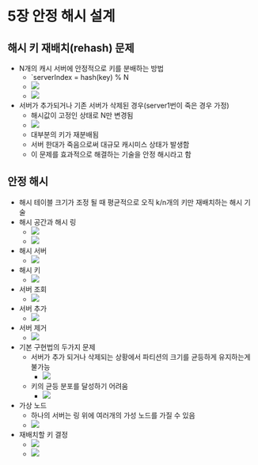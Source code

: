 # 5장 안정 해시 설계
## 해시 키 재배치(rehash) 문제
- N개의 캐시 서버에 안정적으로 키를 분배하는 방법
    - `serverIndex = hash(key) % N
    - ![](images/05/t5-1.png)
    - ![](images/05/5-1.png)
- 서버가 추가되거나 기존 서버가 삭제된 경우(server1번이 죽은 경우 가정)
    - 해시값이 고정인 상태로 N만 변경됨
    - ![](images/05/5-2.png)
    - 대부분의 키가 재분배됨
    - 서버 한대가 죽음으로써 대규모 캐시미스 상태가 발생함
    - 이 문제를 효과적으로 해결하는 기술을 안정 해시라고 함
## 안정 해시
* 해시 테이블 크기가 조정 될 때 평균적으로 오직 k/n개의 키만 재배치하는 해시 기술
* 해시 공간과 해시 링
    - ![](images/05/5-3.png)
    - ![](images/05/5-4.png)
* 해시 서버
    - ![](images/05/5-5.png)
* 해시 키
    - ![](images/05/5-6.png)
* 서버 조회
    - ![](images/05/5-7.png)
* 서버 추가
    - ![](images/05/5-8.png)
* 서버 제거
    - ![](images/05/5-9.png)
* 기본 구현법의 두가지 문제
    - 서버가 추가 되거나 삭제되는 상황에서 파티션의 크기를 균등하게 유지하는게 불가능
        - ![](images/05/5-10.png)
    - 키의 균등 분포를 달성하기 어려움
        - ![](images/05/5-11.png)
* 가상 노드
    - 하나의 서버는 링 위에 여러개의 가성 노드를 가질 수 있음
    - ![](images/05/5-12.png)
* 재배치할 키 결정
    - ![](images/05/5-14.png)
    - ![](images/05/5-15.png)